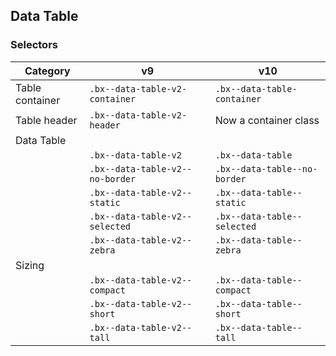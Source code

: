 ## Data Table

### Selectors

| Category        | v9                              | v10                          |
| --------------- | ------------------------------- | ---------------------------- |
| Table container | `.bx--data-table-v2-container`  | `.bx--data-table-container`  |
| Table header    | `.bx--data-table-v2-header`     | Now a container class        |
| Data Table      |                                 |                              |
|                 | `.bx--data-table-v2`            | `.bx--data-table`            |
|                 | `.bx--data-table-v2--no-border` | `.bx--data-table--no-border` |
|                 | `.bx--data-table-v2--static`    | `.bx--data-table--static`    |
|                 | `.bx--data-table-v2--selected`  | `.bx--data-table--selected`  |
|                 | `.bx--data-table-v2--zebra`     | `.bx--data-table--zebra`     |
| Sizing          |                                 |                              |
|                 | `.bx--data-table-v2--compact`   | `.bx--data-table--compact`   |
|                 | `.bx--data-table-v2--short`     | `.bx--data-table--short`     |
|                 | `.bx--data-table-v2--tall`      | `.bx--data-table--tall`      |
